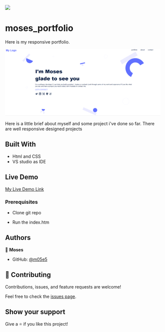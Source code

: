 ![](https://img.shields.io/badge/Microverse-blueviolet)

# moses_portfolio

Here is my responsive portfolio. 

![screenshot](./assets/Capture.PNG)

Here is a little brief about myself and some project i've done so far. There are well responsive designed projects


## Built With

- Html and CSS
- VS studio as IDE

## Live Demo

[My Live Demo Link](https://m05e5.github.io/moses_portfolio)


### Prerequisites

- Clone git repo

- Run the index.htm


## Authors

👤 **Moses**

- GitHub: [@m05e5](https://github.com/m05e5)


## 🤝 Contributing

Contributions, issues, and feature requests are welcome!

Feel free to check the [issues page](../../issues/).

## Show your support

Give a ⭐️ if you like this project!



